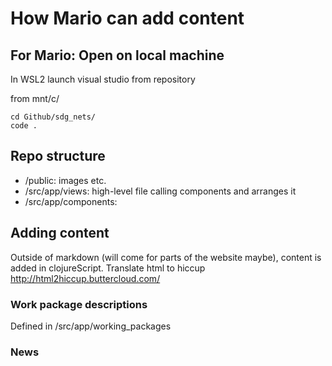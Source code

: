 # How Mario can add content

## For Mario: Open on local machine

In WSL2 launch visual studio from repository

from mnt/c/
```
cd Github/sdg_nets/
code .
```

## Repo structure

- /public: images etc.
- /src/app/views: high-level file calling components and arranges it
- /src/app/components:


## Adding content

Outside of markdown (will come for parts of the website maybe), content is added in clojureScript.
Translate html to hiccup
http://html2hiccup.buttercloud.com/

### Work package descriptions

Defined in /src/app/working_packages

### News
